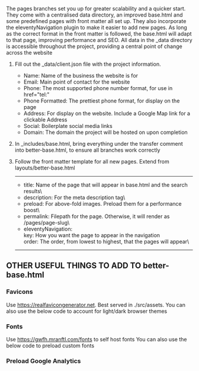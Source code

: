 The pages branches set you up for greater scalability and a quicker start. They come with a centralised data directory,
an improved base.html and some predefined pages with front matter all set up. They also incorporate the
eleventyNavigation plugin to make it easier to add new pages. As long as the correct format in the front matter is
followed, the base.html will adapt to that page, improving performance and SEO. All data in the \_data directory is
accessible throughout the project, providing a central point of change across the website

1. Fill out the \_data/client.json file with the project information.

   - Name: Name of the business the website is for
   - Email: Main point of contact for the website
   - Phone: The most supported phone number format, for use in href="tel:"
   - Phone Formatted: The prettiest phone format, for display on the page
   - Address: For display on the website. Include a Google Map link for a clickable Address
   - Social: Boilerplate social media links
   - Domain: The domain the project will be hosted on upon completion

2. In \_includes/base.html, bring everything under the transfer comment into better-base.html, to ensure all branches
   work correctly

3. Follow the front matter template for all new pages. Extend from layouts/better-base.html

   ***

   - title: Name of the page that will appear in base.html and the search results\
   - description: For the meta description tag\
   - preload: For above-fold images. Preload them for a performance boost\
   - permalink: Filepath for the page. Otherwise, it will render as /pages/page-slug\
   - eleventyNavigation:\
     key: How you want the page to appear in the navigation\
     order: The order, from lowest to highest, that the pages will appear\

   ***

## OTHER USEFUL THINGS TO ADD TO better-base.html

### Favicons

Use https://realfavicongenerator.net. Best served in ./src/assets. You can also use the below code to account for
light/dark browser themes

<link rel="icon" type="image/png" href="/assets/favicons/favicon-light-16x16.png" sizes="16x16" media="(prefers-color-scheme: light)" />
<link rel="icon" type="image/png" href="/assets/favicons/favicon-light-32x32.png" sizes="32x32" media="(prefers-color-scheme: light)" />
<link rel="icon" type="image/png" href="/assets/favicons/favicon-dark-16x16.png" sizes="16x16" media="(prefers-color-scheme: dark)" />
<link rel="icon" type="image/png" href="/assets/favicons/favicon-dark-32x32.png" sizes="32x32" media="(prefers-color-scheme: dark)" />

### Fonts

Use https://gwfh.mranftl.com/fonts to self host fonts You can also use the below code to preload custom fonts

<link rel="preload" as="font" type="font/woff2" href="fonts/roboto-v29-latin-regular.woff2" crossorigin/>
<link rel="preload" as="font" type="font/woff2" href="fonts/roboto-v29-latin-700.woff2" crossorigin/>

### Preload Google Analytics

<link href="https://www.googletagmanager.com/gtag/js?id=YOUR-ID-HERE" rel="preload" as="script" />
